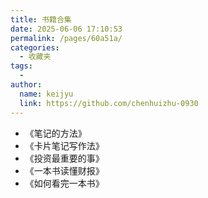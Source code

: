 ```yaml
---
title: 书籍合集
date: 2025-06-06 17:10:53
permalink: /pages/60a51a/
categories:
  - 收藏夹
tags:
  - 
author: 
  name: keijyu
  link: https://github.com/chenhuizhu-0930
---
```

- 《笔记的方法》
- 《卡片笔记写作法》
- 《投资最重要的事》
- 《一本书读懂财报》
- 《如何看完一本书》